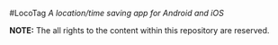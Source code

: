 #LocoTag
*A location/time saving app for Android and iOS*

**NOTE:** The all rights to the content within this repository are reserved.
